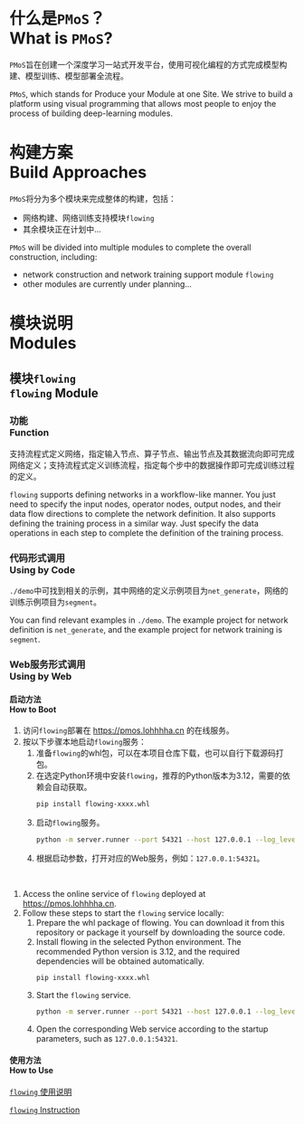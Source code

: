 # 什么是`PMoS`？<br>What is `PMoS`?

`PMoS`旨在创建一个深度学习一站式开发平台，使用可视化编程的方式完成模型构建、模型训练、模型部署全流程。

`PMoS`, which stands for Produce your Module at one Site. We strive to build a platform using visual programming that
allows most people to enjoy the process of building deep-learning modules.

# 构建方案<br>Build Approaches

`PMoS`将分为多个模块来完成整体的构建，包括：

- 网络构建、网络训练支持模块`flowing`
- 其余模块正在计划中...

`PMoS` will be divided into multiple modules to complete the overall construction, including:

- network construction and network training support module `flowing`
- other modules are currently under planning...

# 模块说明<br>Modules

## 模块`flowing`<br>`flowing` Module

### 功能<br>Function

支持流程式定义网络，指定输入节点、算子节点、输出节点及其数据流向即可完成网络定义；支持流程式定义训练流程，指定每个步中的数据操作即可完成训练过程的定义。

`flowing` supports defining networks in a workflow-like manner. You just need to specify the input nodes, operator
nodes, output nodes, and their data flow directions to complete the network definition. It also supports defining the
training process in a similar way. Just specify the data operations in each step to complete the definition of the
training process.

### 代码形式调用<br>Using by Code

`./demo`中可找到相关的示例，其中网络的定义示例项目为`net_generate`，网络的训练示例项目为`segment`。

You can find relevant examples in `./demo`. The example project for network definition is `net_generate`, and the
example project for network training is `segment`.

### Web服务形式调用<br>Using by Web

#### 启动方法<br>How to Boot

1. 访问`flowing`部署在 https://pmos.lohhhha.cn 的在线服务。
2. 按以下步骤本地启动`flowing`服务：
    1. 准备`flowing`的whl包，可以在本项目仓库下载，也可以自行下载源码打包。
    2. 在选定Python环境中安装`flowing`，推荐的Python版本为3.12，需要的依赖会自动获取。
         ```bash
         pip install flowing-xxxx.whl
         ```
    3. 启动`flowing`服务。
        ```bash
        python -m server.runner --port 54321 --host 127.0.0.1 --log_level INFO
        ```
    4. 根据启动参数，打开对应的Web服务，例如：`127.0.0.1:54321`。

<br>

1. Access the online service of `flowing` deployed at https://pmos.lohhhha.cn.
2. Follow these steps to start the `flowing` service locally:
    1. Prepare the whl package of flowing. You can download it from this repository or package it yourself by
       downloading the source code.
    2. Install flowing in the selected Python environment. The recommended Python version is 3.12, and the required
       dependencies will be obtained automatically.
         ```bash
         pip install flowing-xxxx.whl
         ```
    3. Start the `flowing` service.
         ```bash
         python -m server.runner --port 54321 --host 127.0.0.1 --log_level INFO
         ```
    4. Open the corresponding Web service according to the startup parameters, such as `127.0.0.1:54321`.

#### 使用方法<br>How to Use

[`flowing` 使用说明](./doc/help/flowing-instruction.md)

[`flowing` Instruction](./doc/help/flowing-instruction.md)
